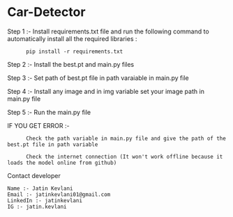 # Car-Detector
Step 1 :-  Install requirements.txt file and run the following command to automatically install all the required libraries :

          pip install -r requirements.txt
           
Step 2 :- Install the best.pt and main.py files

Step 3 :- Set path of best.pt file in path varaiable in main.py file
          
Step 4 :- Install any image and in img variable set your image path in main.py file

Step 5 :- Run the main.py file

IF YOU GET ERROR :-

          Check the path variable in main.py file and give the path of the best.pt file in path variable

          Check the internet connection (It won't work offline because it loads the model online from github)
Contact developer

    Name :- Jatin Kevlani
    Email :- jatinkevlani01@gmail.com
    LinkedIn :- jatinkevlani
    IG :- jatin.kevlani
